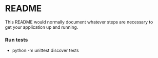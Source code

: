 # README #

This README would normally document whatever steps are necessary to get your application up and running.

### Run tests ###

* python -m unittest discover tests